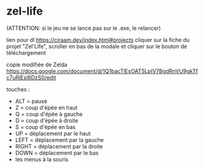 # zel-life
(ATTENTION: si le jeu ne se lance pas sur le .exe, le relancer)

lien pour dl
https://ciraam.dev/index.html#projects
cliquer sur la fiche du projet "Zel'Life", scroller en bas de la modale et cliquer sur le bouton de téléchargement

copie modifiée de Zelda
https://docs.google.com/document/d/1Q1bacTlEsOAT5LpIV7BgdRnVU9gkTfc7uRlEsl6DzS0/edit

touches :
- ALT = pause
- Z = coup d'épée en haut
- Q = coup d'épée à gauche
- D = coup d'épée à droite
- S = coup d'épée en bas
- UP = déplacement par le haut
- LEFT = déplacement par la gauche
- RIGHT = déplacement par la droite
- DOWN = déplacement par le bas
- les menus à la souris 
